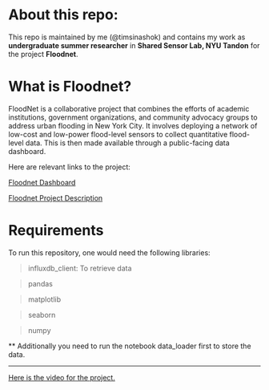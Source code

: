 # About this repo:

This repo is maintained by me (@timsinashok) and contains my work as **undergraduate summer researcher** in **Shared Sensor Lab, NYU Tandon** for the project **Floodnet**. 

# What is Floodnet?

FloodNet is a collaborative project that combines the efforts of academic institutions, government organizations, and community advocacy groups to address urban flooding in New York City. It involves deploying a network of low-cost and low-power flood-level sensors to collect quantitative flood-level data. This is then made available through a public-facing data dashboard. 

Here are relevant links to the project:

[Floodnet Dashboard](https://www.floodnet.nyc/) 


[Floodnet Project Description](https://climate.cityofnewyork.us/initiatives/floodnet/)

# Requirements
To run this repository, one would need the following libraries:
> influxdb_client: To retrieve data

> pandas

> matplotlib

> seaborn

> numpy

** Additionally you need to run the notebook data_loader first to store the data.

---

[Here is the video for the project.](https://www.youtube.com/watch?v=DMD-5mNnkGU&ab_channel=AshokTimsina) 
